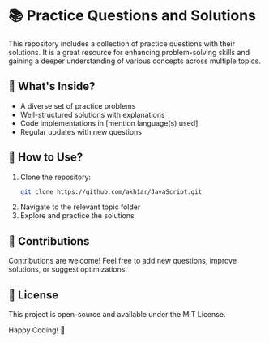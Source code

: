# 📚 Practice Questions and Solutions  

This repository includes a collection of practice questions with their solutions. It is a great resource for enhancing problem-solving skills and gaining a deeper understanding of various concepts across multiple topics.

## 📌 What's Inside?  
- A diverse set of practice problems  
- Well-structured solutions with explanations  
- Code implementations in [mention language(s) used]  
- Regular updates with new questions  

## 🚀 How to Use?  
1. Clone the repository:  
   ```bash
   git clone https://github.com/akh1ar/JavaScript.git
2. Navigate to the relevant topic folder
3. Explore and practice the solutions

## 🤝 Contributions

Contributions are welcome! Feel free to add new questions, improve solutions, or suggest optimizations.

## 📜 License

This project is open-source and available under the MIT License.

Happy Coding! 🚀